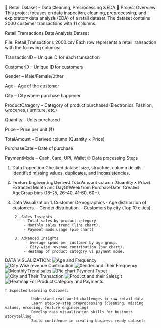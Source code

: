 🛒 Retail Dataset – Data Cleaning, Preprocessing & EDA
📌 Project Overview
This project focuses on data inspection, cleaning, preprocessing, and exploratory data analysis (EDA) of a retail dataset.
The dataset contains 2000 customer transactions with 11 columns.

Retail Transactions Data Analysis
Dataset

File: Retail_Transactions_2000.csv
Each row represents a retail transaction with the following columns:

TransactionID – Unique ID for each transaction

CustomerID – Unique ID for customers

Gender – Male/Female/Other

Age – Age of the customer

City – City where purchase happened

ProductCategory – Category of product purchased (Electronics, Fashion, Groceries, Furniture, etc.)

Quantity – Units purchased

Price – Price per unit (₹)

TotalAmount – Derived column (Quantity × Price)

PurchaseDate – Date of purchase

PaymentMode – Cash, Card, UPI, Wallet
⚙️ Data processing Steps
1. Data Inspection
Checked dataset size, structure, column details.
Identified missing values, duplicates, and inconsistencies.
2. Feature Engineering
Derived TotalAmount column (Quantity × Price).
Extracted Month and DayOfWeek from PurchaseDate.
Created AgeGroup bins (18–25, 26–40, 41–60, 60+).
3. Data Visualization
        1. Customer Demographics
            - Age distribution of customers.
            - Gender distribution.
            - Customers by city (Top 10 cities).

        2. Sales Insights
            - Total sales by product category.
            - Monthly sales trend (line chart).
            - Payment mode usage (pie chart)

        3. Advanced Insights
             - Average spend per customer by age group.
             - City-wise revenue contribution (bar chart).
            - Heatmap of product category vs payment mode.
DATA VISUALIZATION:
        ![Age and Frequency](ageandfrequency.png)
        ![City Wise revenue Contribution](citywiserevenuecontribution.png)
        ![Gender and Their Frequency](genderandfrequency.png)
        ![Monthly Trend sales](monthtrendsales.png)
        ![Pie chart Payment Types](piechatpayment.png)
        ![City and Their Transaction](top10citycustomers.png)
        ![Product and their Sales](productandtheirsales.png)git 
        ![Heatmap For Product Category and Payments](heatmapforproductandpayment.png)
    
    🎯 Expected Learning Outcomes:

                Understand real-world challenges in raw retail data
                Learn step-by-step preprocessing (cleaning, missing values, encoding, feature engineering)
                Develop data visualization skills for business storytelling
                Build confidence in creating business-ready datasets